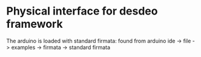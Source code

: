# Physical interface for desdeo framework

The arduino is loaded with standard firmata: found from arduino ide -> file -> examples -> firmata -> standard firmata